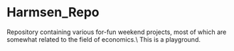 # Harmsen_Repo

Repository containing various for-fun weekend projects, most of which are somewhat related to the field of economics.\\
This is a playground.
